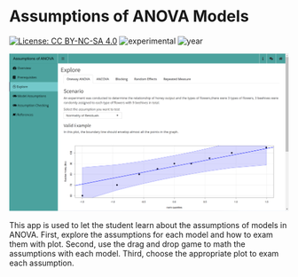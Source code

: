 # Assumptions of ANOVA Models

[![License: CC BY-NC-SA 4.0](https://img.shields.io/badge/License-CC%20BY--NC--SA%204.0-lightgrey.svg)](https://creativecommons.org/licenses/by-nc-sa/4.0/)
![experimental](https://img.shields.io/badge/lifecycle-experimental-orange)
![year](https://img.shields.io/badge/year-2020-lightgrey)

![App Screenshot](screenshot.png)

This app is used to let the student learn about the assumptions of models in ANOVA.
First, explore the assumptions for each model and how to exam them with plot.
Second, use the drag and drop game to math the assumptions with each model.
Third, choose the appropriate plot to exam each assumption.
